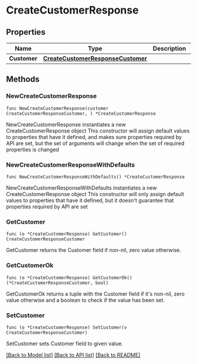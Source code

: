 # CreateCustomerResponse

## Properties

Name | Type | Description | Notes
------------ | ------------- | ------------- | -------------
**Customer** | [**CreateCustomerResponseCustomer**](CreateCustomerResponseCustomer.md) |  | 

## Methods

### NewCreateCustomerResponse

`func NewCreateCustomerResponse(customer CreateCustomerResponseCustomer, ) *CreateCustomerResponse`

NewCreateCustomerResponse instantiates a new CreateCustomerResponse object
This constructor will assign default values to properties that have it defined,
and makes sure properties required by API are set, but the set of arguments
will change when the set of required properties is changed

### NewCreateCustomerResponseWithDefaults

`func NewCreateCustomerResponseWithDefaults() *CreateCustomerResponse`

NewCreateCustomerResponseWithDefaults instantiates a new CreateCustomerResponse object
This constructor will only assign default values to properties that have it defined,
but it doesn't guarantee that properties required by API are set

### GetCustomer

`func (o *CreateCustomerResponse) GetCustomer() CreateCustomerResponseCustomer`

GetCustomer returns the Customer field if non-nil, zero value otherwise.

### GetCustomerOk

`func (o *CreateCustomerResponse) GetCustomerOk() (*CreateCustomerResponseCustomer, bool)`

GetCustomerOk returns a tuple with the Customer field if it's non-nil, zero value otherwise
and a boolean to check if the value has been set.

### SetCustomer

`func (o *CreateCustomerResponse) SetCustomer(v CreateCustomerResponseCustomer)`

SetCustomer sets Customer field to given value.



[[Back to Model list]](../README.md#documentation-for-models) [[Back to API list]](../README.md#documentation-for-api-endpoints) [[Back to README]](../README.md)


